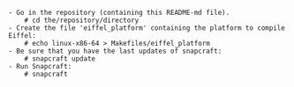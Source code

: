 	- Go in the repository (containing this README-md file).
		# cd the/repository/directory
	- Create the file 'eiffel_platform' containing the platform to compile Eiffel:
		# echo linux-x86-64 > Makefiles/eiffel_platform
	- Be sure that you have the last updates of snapcraft:
		# snapcraft update
	- Run Snapcraft:
		# snapcraft

